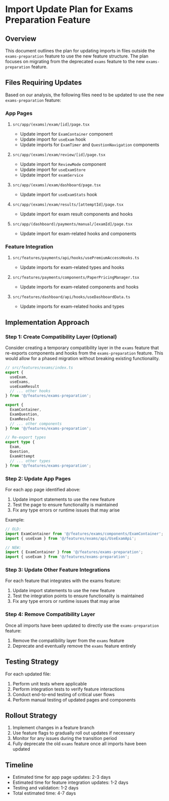 # Import Update Plan for Exams Preparation Feature

## Overview

This document outlines the plan for updating imports in files outside the `exams-preparation` feature to use the new feature structure. The plan focuses on migrating from the deprecated `exams` feature to the new `exams-preparation` feature.

## Files Requiring Updates

Based on our analysis, the following files need to be updated to use the new `exams-preparation` feature:

### App Pages

1. `src/app/(exams)/exam/[id]/page.tsx`
   - Update import for `ExamContainer` component
   - Update import for `useExam` hook
   - Update imports for `ExamTimer` and `QuestionNavigation` components

2. `src/app/(exams)/exam/review/[id]/page.tsx`
   - Update import for `ReviewMode` component
   - Update import for `useExamStore`
   - Update import for `examService`

3. `src/app/(exams)/exam/dashboard/page.tsx`
   - Update import for `useExamStats` hook

4. `src/app/(exams)/exam/results/[attemptId]/page.tsx`
   - Update import for exam result components and hooks

5. `src/app/(dashboard)/payments/manual/[examId]/page.tsx`
   - Update import for exam-related hooks and components

### Feature Integration

1. `src/features/payments/api/hooks/usePremiumAccessHooks.ts`
   - Update imports for exam-related types and hooks

2. `src/features/payments/components/PaperPricingManager.tsx`
   - Update imports for exam-related components and hooks

3. `src/features/dashboard/api/hooks/useDashboardData.ts`
   - Update imports for exam-related hooks and types

## Implementation Approach

### Step 1: Create Compatibility Layer (Optional)

Consider creating a temporary compatibility layer in the `exams` feature that re-exports components and hooks from the `exams-preparation` feature. This would allow for a phased migration without breaking existing functionality.

```typescript
// src/features/exams/index.ts
export {
  useExam,
  useExams,
  useExamResult
  // ... other hooks
} from '@/features/exams-preparation';

export {
  ExamContainer,
  ExamQuestion,
  ExamResults
  // ... other components
} from '@/features/exams-preparation';

// Re-export types
export type {
  Exam,
  Question,
  ExamAttempt
  // ... other types
} from '@/features/exams-preparation';
```

### Step 2: Update App Pages

For each app page identified above:

1. Update import statements to use the new feature
2. Test the page to ensure functionality is maintained
3. Fix any type errors or runtime issues that may arise

Example:
```typescript
// OLD:
import ExamContainer from '@/features/exams/components/ExamContainer';
import { useExam } from '@/features/exams/api/UseExamApi';

// NEW:
import { ExamContainer } from '@/features/exams-preparation';
import { useExam } from '@/features/exams-preparation';
```

### Step 3: Update Other Feature Integrations

For each feature that integrates with the exams feature:

1. Update import statements to use the new feature
2. Test the integration points to ensure functionality is maintained
3. Fix any type errors or runtime issues that may arise

### Step 4: Remove Compatibility Layer

Once all imports have been updated to directly use the `exams-preparation` feature:

1. Remove the compatibility layer from the `exams` feature
2. Deprecate and eventually remove the `exams` feature entirely

## Testing Strategy

For each updated file:

1. Perform unit tests where applicable
2. Perform integration tests to verify feature interactions
3. Conduct end-to-end testing of critical user flows
4. Perform manual testing of updated pages and components

## Rollout Strategy

1. Implement changes in a feature branch
2. Use feature flags to gradually roll out updates if necessary
3. Monitor for any issues during the transition period
4. Fully deprecate the old `exams` feature once all imports have been updated

## Timeline

- Estimated time for app page updates: 2-3 days
- Estimated time for feature integration updates: 1-2 days
- Testing and validation: 1-2 days
- Total estimated time: 4-7 days
